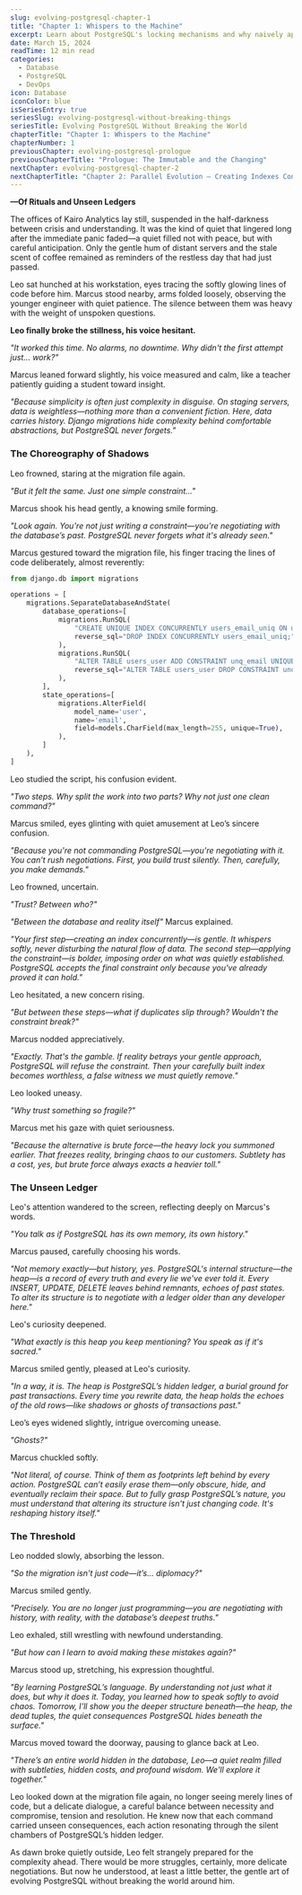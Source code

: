 ```yaml
---
slug: evolving-postgresql-chapter-1
title: "Chapter 1: Whispers to the Machine"
excerpt: Learn about PostgreSQL's locking mechanisms and why naively applying constraints can bring your application to a halt.
date: March 15, 2024
readTime: 12 min read
categories:
  - Database
  - PostgreSQL
  - DevOps
icon: Database
iconColor: blue
isSeriesEntry: true
seriesSlug: evolving-postgresql-without-breaking-things
seriesTitle: Evolving PostgreSQL Without Breaking the World
chapterTitle: "Chapter 1: Whispers to the Machine"
chapterNumber: 1
previousChapter: evolving-postgresql-prologue
previousChapterTitle: "Prologue: The Immutable and the Changing"
nextChapter: evolving-postgresql-chapter-2
nextChapterTitle: "Chapter 2: Parallel Evolution – Creating Indexes Concurrently"
---
```


**—Of Rituals and Unseen Ledgers**

The offices of Kairo Analytics lay still, suspended in the half-darkness between crisis and understanding. It was the kind of quiet that lingered long after the immediate panic faded—a quiet filled not with peace, but with careful anticipation. Only the gentle hum of distant servers and the stale scent of coffee remained as reminders of the restless day that had just passed.

Leo sat hunched at his workstation, eyes tracing the softly glowing lines of code before him. Marcus stood nearby, arms folded loosely, observing the younger engineer with quiet patience. The silence between them was heavy with the weight of unspoken questions.

**Leo finally broke the stillness, his voice hesitant.**

*"It worked this time. No alarms, no downtime. Why didn't the first attempt just... work?"*

Marcus leaned forward slightly, his voice measured and calm, like a teacher patiently guiding a student toward insight.  

*"Because simplicity is often just complexity in disguise. On staging servers, data is weightless—nothing more than a convenient fiction. Here, data carries history. Django migrations hide complexity behind comfortable abstractions, but PostgreSQL never forgets."*

### The Choreography of Shadows
Leo frowned, staring at the migration file again.  

*"But it felt the same. Just one simple constraint..."*

Marcus shook his head gently, a knowing smile forming.  

*"Look again. You're not just writing a constraint—you're negotiating with the database’s past. PostgreSQL never forgets what it's already seen."*

Marcus gestured toward the migration file, his finger tracing the lines of code deliberately, almost reverently:

```python
from django.db import migrations  

operations = [  
    migrations.SeparateDatabaseAndState(  
        database_operations=[  
            migrations.RunSQL(  
                "CREATE UNIQUE INDEX CONCURRENTLY users_email_uniq ON users_user(email);",  
                reverse_sql="DROP INDEX CONCURRENTLY users_email_uniq;"  
            ),  
            migrations.RunSQL(  
                "ALTER TABLE users_user ADD CONSTRAINT unq_email UNIQUE USING INDEX users_email_uniq;",  
                reverse_sql="ALTER TABLE users_user DROP CONSTRAINT unq_email;"  
            ),  
        ],  
        state_operations=[  
            migrations.AlterField(  
                model_name='user',  
                name='email',  
                field=models.CharField(max_length=255, unique=True),  
            ),  
        ]  
    ),  
]
```

Leo studied the script, his confusion evident.  

*"Two steps. Why split the work into two parts? Why not just one clean command?"*

Marcus smiled, eyes glinting with quiet amusement at Leo’s sincere confusion.  

*"Because you're not commanding PostgreSQL—you're negotiating with it. You can’t rush negotiations. First, you build trust silently. Then, carefully, you make demands."*

Leo frowned, uncertain.  

*"Trust? Between who?"*

*"Between the database and reality itself"* Marcus explained.

*"Your first step—creating an index concurrently—is gentle. It whispers softly, never disturbing the natural flow of data. The second step—applying the constraint—is bolder, imposing order on what was quietly established. PostgreSQL accepts the final constraint only because you've already proved it can hold."*

Leo hesitated, a new concern rising.  

*"But between these steps—what if duplicates slip through? Wouldn't the constraint break?"*

Marcus nodded appreciatively.  

*"Exactly. That's the gamble. If reality betrays your gentle approach, PostgreSQL will refuse the constraint. Then your carefully built index becomes worthless, a false witness we must quietly remove."*

Leo looked uneasy.

*"Why trust something so fragile?"*

Marcus met his gaze with quiet seriousness.  

*"Because the alternative is brute force—the heavy lock you summoned earlier. That freezes reality, bringing chaos to our customers. Subtlety has a cost, yes, but brute force always exacts a heavier toll."*

### The Unseen Ledger
Leo's attention wandered to the screen, reflecting deeply on Marcus's words.  

*"You talk as if PostgreSQL has its own memory, its own history."*

Marcus paused, carefully choosing his words.  

*"Not memory exactly—but history, yes. PostgreSQL's internal structure—the heap—is a record of every truth and every lie we've ever told it. Every INSERT, UPDATE, DELETE leaves behind remnants, echoes of past states. To alter its structure is to negotiate with a ledger older than any developer here."*

Leo's curiosity deepened.  

*"What exactly is this heap you keep mentioning? You speak as if it's sacred."*

Marcus smiled gently, pleased at Leo's curiosity.  

*"In a way, it is. The heap is PostgreSQL’s hidden ledger, a burial ground for past transactions. Every time you rewrite data, the heap holds the echoes of the old rows—like shadows or ghosts of transactions past."*

Leo’s eyes widened slightly, intrigue overcoming unease.  

*"Ghosts?"*

Marcus chuckled softly.  

*"Not literal, of course. Think of them as footprints left behind by every action. PostgreSQL can’t easily erase them—only obscure, hide, and eventually reclaim their space. But to fully grasp PostgreSQL’s nature, you must understand that altering its structure isn't just changing code. It's reshaping history itself."*

### The Threshold
Leo nodded slowly, absorbing the lesson.  

*"So the migration isn't just code—it’s… diplomacy?"*

Marcus smiled gently.  

*"Precisely. You are no longer just programming—you are negotiating with history, with reality, with the database’s deepest truths."*

Leo exhaled, still wrestling with newfound understanding.  

*"But how can I learn to avoid making these mistakes again?"*

Marcus stood up, stretching, his expression thoughtful.  

*"By learning PostgreSQL’s language. By understanding not just what it does, but why it does it. Today, you learned how to speak softly to avoid chaos. Tomorrow, I'll show you the deeper structure beneath—the heap, the dead tuples, the quiet consequences PostgreSQL hides beneath the surface."*

Marcus moved toward the doorway, pausing to glance back at Leo.  

*"There’s an entire world hidden in the database, Leo—a quiet realm filled with subtleties, hidden costs, and profound wisdom. We'll explore it together."*

Leo looked down at the migration file again, no longer seeing merely lines of code, but a delicate dialogue, a careful balance between necessity and compromise, tension and resolution. He knew now that each command carried unseen consequences, each action resonating through the silent chambers of PostgreSQL’s hidden ledger.

As dawn broke quietly outside, Leo felt strangely prepared for the complexity ahead. There would be more struggles, certainly, more delicate negotiations. But now he understood, at least a little better, the gentle art of evolving PostgreSQL without breaking the world around him.